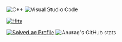 ### 
![C++](https://img.shields.io/badge/C++-00599C.svg?&style=for-the-badge&logo=C++&logoColor=white)
![Visual Studio Code](https://img.shields.io/badge/Visual%20Studio%20Code-007ACC.svg?&style=for-the-badge&logo=Visual%20Studio%20Code&logoColor=white)

[![Hits](https://hits.seeyoufarm.com/api/count/incr/badge.svg?url=https%3A%2F%2Fgithub.com%2Fjunyoung4948&count_bg=%23B839B6&title_bg=%2393C0B9&icon=apachecloudstack.svg&icon_color=%232DC0A2&title=comeon&edge_flat=false)](https://hits.seeyoufarm.com)

[![Solved.ac Profile](http://mazassumnida.wtf/api/v2/generate_badge?boj=kjuny00)](https://solved.ac/kjuny00/)
![Anurag's GitHub stats](https://github-readme-stats.vercel.app/api?username=junyoung4948&show_icons=true&theme=tokyonight)
<!--
**junyoung4948/junyoung4948** is a ✨ _special_ ✨ repository because its `README.md` (this file) appears on your GitHub profile.

Here are some ideas to get you started:

- 🔭 I’m currently working on ...
- 🌱 I’m currently learning ...
- 👯 I’m looking to collaborate on ...
- 🤔 I’m looking for help with ...
- 💬 Ask me about ...
- 📫 How to reach me: ...
- 😄 Pronouns: ...
- ⚡ Fun fact: ...
-->
